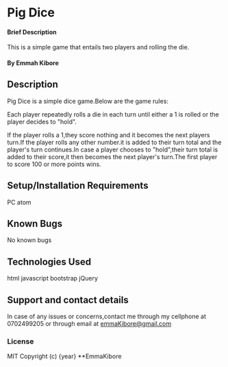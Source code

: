 # Pig Dice
#### Brief Description
This is a simple game that entails two players and rolling the die.
#### By Emmah Kibore
## Description
Pig Dice is a simple dice game.Below are the game rules:

Each player repeatedly rolls a die in each turn until either a 1 is rolled or the player decides to "hold".

If the player rolls a 1,they score nothing and it becomes the next players turn.If the player rolls any other number.it is added to their turn total and the player's turn continues.In case a player chooses to "hold",their turn total is added to their score,it then becomes the next player's turn.The first player to score 100 or more points wins.
## Setup/Installation Requirements
PC
atom
## Known Bugs
No known bugs
## Technologies Used
html
javascript
bootstrap
jQuery
## Support and contact details
In case of any issues or concerns,contact me through my cellphone at 0702499205 or through email at emmaKibore@gmail.com
### License
MIT
Copyright (c) {year} **EmmaKibore

